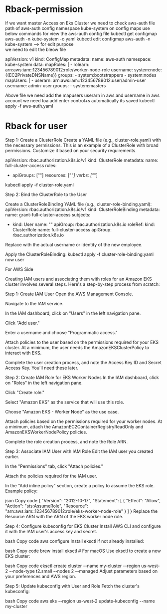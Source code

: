 # Rback-permission
If we want master Access on Eks Cluster we need to check aws-auth file
path of aws-auth config namespace kube-system on config maps use below commands for view the aws-auth config file
kubectl get configmap aws-auth -n kube-system -o yaml 
kubectl edit configmap aws-auth -n kube-system   --> for edit purpose  
we need to edit the  bleow file


apiVersion: v1
kind: ConfigMap
metadata:
  name: aws-auth
  namespace: kube-system
data:
  mapRoles: |
    - rolearn: arn:aws:iam::123456789012:role/worker-node-role
      username: system:node:{{EC2PrivateDNSName}}
      groups:
        - system:bootstrappers
        - system:nodes
  mapUsers: |
    - userarn: arn:aws:iam::123456789012:user/admin-user
      username: admin-user
      groups:
        - system:masters

Above file we need add the mapusers userarn in aws and username in aws account we need toa add enter control+s automatically its saved 
kubectl apply -f aws-auth.yaml

# Rback for user 
Step 1: Create a ClusterRole
Create a YAML file (e.g., cluster-role.yaml) with the necessary permissions. This is an example of a ClusterRole with broad permissions. Customize it based on your security requirements.

apiVersion: rbac.authorization.k8s.io/v1
kind: ClusterRole
metadata:
  name: full-cluster-access
rules:
- apiGroups: [""]
  resources: ["*"]
  verbs: ["*"]

kubectl apply -f cluster-role.yaml

Step 2: Bind the ClusterRole to the User

Create a ClusterRoleBinding YAML file (e.g., cluster-role-binding.yaml):
apiVersion: rbac.authorization.k8s.io/v1
kind: ClusterRoleBinding
metadata:
  name: grant-full-cluster-access
subjects:
- kind: User
  name: "<employee-username>"
  apiGroup: rbac.authorization.k8s.io
roleRef:
  kind: ClusterRole
  name: full-cluster-access
  apiGroup: rbac.authorization.k8s.io
  
Replace <employee-username> with the actual username or identity of the new employee.

Apply the ClusterRoleBinding:
kubectl apply -f cluster-role-binding.yaml
now user




For AWS Side 

Creating IAM users and associating them with roles for an Amazon EKS cluster involves several steps. Here's a step-by-step process from scratch:

Step 1: Create IAM User
Open the AWS Management Console.

Navigate to the IAM service.

In the IAM dashboard, click on "Users" in the left navigation pane.

Click "Add user."

Enter a username and choose "Programmatic access."

Attach policies to the user based on the permissions required for your EKS cluster. At a minimum, the user needs the AmazonEKSClusterPolicy to interact with EKS.

Complete the user creation process, and note the Access Key ID and Secret Access Key. You'll need these later.

Step 2: Create IAM Role for EKS Worker Nodes
In the IAM dashboard, click on "Roles" in the left navigation pane.

Click "Create role."

Select "Amazon EKS" as the service that will use this role.

Choose "Amazon EKS - Worker Node" as the use case.

Attach policies based on the permissions required for your worker nodes. At a minimum, attach the AmazonEC2ContainerRegistryReadOnly and AmazonEKSWorkerNodePolicy policies.

Complete the role creation process, and note the Role ARN.

Step 3: Associate IAM User with IAM Role
Edit the IAM user you created earlier.

In the "Permissions" tab, click "Attach policies."

Attach the policies required for the IAM user.

In the "Add inline policy" section, create a policy to assume the EKS role. Example policy:

json
Copy code
{
  "Version": "2012-10-17",
  "Statement": [
    {
      "Effect": "Allow",
      "Action": "sts:AssumeRole",
      "Resource": "arn:aws:iam::123456789012:role/eks-worker-node-role"
    }
  ]
}
Replace the Resource ARN with the ARN of the EKS worker node role.

Step 4: Configure kubeconfig for EKS Cluster
Install AWS CLI and configure it with the IAM user's access key and secret.

bash
Copy code
aws configure
Install eksctl if not already installed:

bash
Copy code
brew install eksctl  # For macOS
Use eksctl to create a new EKS cluster:

bash
Copy code
eksctl create cluster --name my-cluster --region us-west-2 --node-type t2.small --nodes 2 --managed
Adjust parameters based on your preferences and AWS region.

Step 5: Update kubeconfig with User and Role
Fetch the cluster's kubeconfig:

bash
Copy code
aws eks --region us-west-2 update-kubeconfig --name my-cluster




